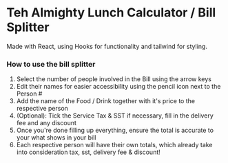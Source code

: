 # Teh Almighty Lunch Calculator / Bill Splitter
Made with React, using Hooks for functionality and tailwind for styling.

### How to use the bill splitter
1. Select the number of people involved in the Bill using the arrow keys
2. Edit their names for easier accessibility using the pencil icon next to the Person #
3. Add the name of the Food / Drink together with it's price to the respective person
4. (Optional): Tick the Service Tax & SST if necessary, fill in the delivery fee and any discount
5. Once you're done filling up everything, ensure the total is accurate to your what shows in your bill
6. Each respective person will have their own totals, which already take into consideration tax, sst, delivery fee & discount! 
